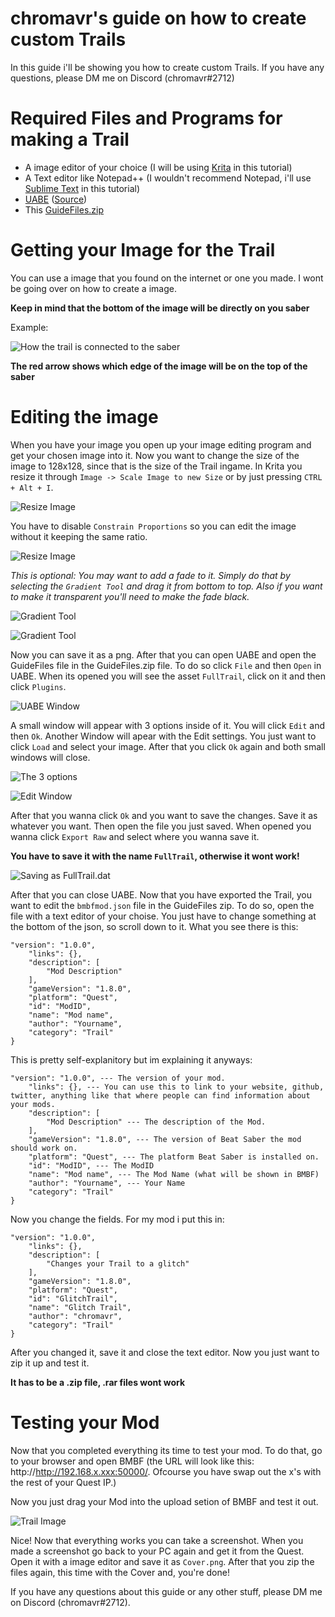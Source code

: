 # chromavr's guide on how to create custom Trails

In this guide i'll be showing you how to create custom Trails. 
If you have any questions, please DM me on Discord (chromavr#2712)

# Required Files and Programs for making a Trail

- A image editor of your choice (I will be using [Krita](https://krita.org/en/download/krita-desktop/#) in this tutorial)
- A Text editor like Notepad++ (I wouldn't recommend Notepad, i'll use [Sublime Text](https://www.sublimetext.com/3) in this tutorial)
- [UABE](https://mega.nz/#!ScgiWYRJ!5b_9g2B4eOZaAA3JAV2htVRamNYuxQLrWyMbSXv-k1o) ([Source](https://forums.7daystodie.com/forum/-7-days-to-die-pc/game-modification/tools/23262-unity-assets-bundle-extractor?22675-Unity-Assets-Bundle-Extractor=))
- This [GuideFiles.zip](https://github.com/chromavr/BMBFmods/blob/master/GuideFiles/Trail/GuideFilesTrail.zip)

# Getting your Image for the Trail

You can use a image that you found on the internet or one you made. I wont be going over on how to create a image. 

**Keep in mind that the bottom of the image will be directly on you saber**

Example:

![How the trail is connected to the saber](https://raw.githubusercontent.com/chromavr/BMBFmods/master/GuideFiles/Trail/Image%20showing%20how%20the%20trail%20is%20connected%20to%20the%20saber.jpg)

**The red arrow shows which edge of the image will be on the top of the saber**

# Editing the image

When you have your image you open up your image editing program and get your chosen image into it. Now you want to change the size of the image to 128x128, since that is the size of the Trail ingame. In Krita you resize it through `Image -> Scale Image to new Size` or by just pressing `CTRL + Alt + I`. 

![Resize Image](https://raw.githubusercontent.com/chromavr/BMBFmods/master/GuideFiles/Trail/1%20resize%20image%20.jpg)

You have to disable `Constrain Proportions` so you can edit the image without it keeping the same ratio. 

![Resize Image](https://raw.githubusercontent.com/chromavr/BMBFmods/master/GuideFiles/Trail/1.1%20resize%20image.JPG)

*This is optional: You may want to add a fade to it. Simply do that by selecting the `Gradient Tool` and drag it from bottom to top. Also if you want to make it transparent you'll need to make the fade black.* 

![Gradient Tool](https://raw.githubusercontent.com/chromavr/BMBFmods/master/GuideFiles/Trail/2%20gradient%20tool.jpg)

![Gradient Tool](https://raw.githubusercontent.com/chromavr/BMBFmods/master/GuideFiles/Trail/2.1%20creating%20the%20fade.jpg)

Now you can save it as a png. After that you can open UABE and open the GuideFiles file in the GuideFiles.zip file. To do so click `File` and then `Open` in UABE. When its opened you will see the asset `FullTrail`, click on it and then click `Plugins`. 

![UABE Window](https://raw.githubusercontent.com/chromavr/BMBFmods/master/GuideFiles/Trail/3%20uabe%20window.JPG)

A small window will appear with 3 options inside of it. You will click `Edit` and then `Ok`. Another Window will apear with the Edit settings. You just want to click `Load` and select your image. After that you click `Ok` again and both small windows will close. 

![The 3 options](https://raw.githubusercontent.com/chromavr/BMBFmods/master/GuideFiles/Trail/3%203%20options.JPG)

![Edit Window](https://raw.githubusercontent.com/chromavr/BMBFmods/master/GuideFiles/Trail/4%20edit%20window.JPG)

After that you wanna click `Ok` and you want to save the changes. Save it as whatever you want. Then open the file you just saved. When opened you wanna click `Export Raw` and select where you wanna save it. 

**You have to save it with the name `FullTrail`, otherwise it wont work!**

![Saving as FullTrail.dat](https://raw.githubusercontent.com/chromavr/BMBFmods/master/GuideFiles/Trail/5%20saving%20as%20FullTrail.JPG)

After that you can close UABE. Now that you have exported the Trail, you want to edit the `bmbfmod.json` file in the GuideFiles zip. To do so, open the file with a text editor of your choise.
You just have to change something at the bottom of the json, so scroll down to it. What you see there is this:
```
"version": "1.0.0",
    "links": {},
    "description": [
        "Mod Description"
    ],
    "gameVersion": "1.8.0",
    "platform": "Quest",
    "id": "ModID",
    "name": "Mod name",
    "author": "Yourname",
    "category": "Trail"
}
```

This is pretty self-explanitory but im explaining it anyways:
```
"version": "1.0.0", --- The version of your mod.
    "links": {}, --- You can use this to link to your website, github, twitter, anything like that where people can find information about your mods.
    "description": [
        "Mod Description" --- The description of the Mod.
    ],
    "gameVersion": "1.8.0", --- The version of Beat Saber the mod should work on.
    "platform": "Quest", --- The platform Beat Saber is installed on.
    "id": "ModID", --- The ModID
    "name": "Mod name", --- The Mod Name (what will be shown in BMBF)
    "author": "Yourname", --- Your Name 
    "category": "Trail"
}
```

Now you change the fields. For my mod i put this in:
```
"version": "1.0.0",
    "links": {},
    "description": [
        "Changes your Trail to a glitch"
    ],
    "gameVersion": "1.8.0",
    "platform": "Quest",
    "id": "GlitchTrail",
    "name": "Glitch Trail",
    "author": "chromavr",
    "category": "Trail"
}
```

After you changed it, save it and close the text editor. Now you just want to zip it up and test it.

**It has to be a .zip file, .rar files wont work**

# Testing your Mod

Now that you completed everything its time to test your mod. To do that, go to your browser and open BMBF (the URL will look like this: http://http://192.168.x.xxx:50000/. Ofcourse you have swap out the x's with the rest of your Quest IP.)

Now you just drag your Mod into the upload setion of BMBF and test it out.

![Trail Image](https://raw.githubusercontent.com/chromavr/BMBFmods/master/GuideFiles/Trail/Cover.jpg)

Nice! Now that everything works you can take a screenshot. When you made a screenshot go back to your PC again and get it from the Quest. Open it with a image editor and save it as `Cover.png`. After that you zip the files again, this time with the Cover and, you're done!

If you have any questions about this guide or any other stuff, please DM me on Discord (chromavr#2712).
